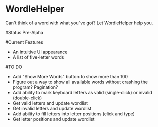 # WordleHelper
Can't think of a word with what you've got? Let WordleHelper help you.

#Status
Pre-Alpha

#Current Features
- An intuitive UI appearance
- A list of five-letter words

#TO DO
- Add "Show More Words" button to show more than 100
- Figure out a way to show all available words without crashing the program? Pagination?
- Add ability to mark keyboard letters as valid (single-click) or invalid (double-click)
- Get valid letters and update wordlist
- Get invalid letters and update wordlist
- Add ability to fill letters into letter positions (click and type)
- Get letter positions and update wordlist
